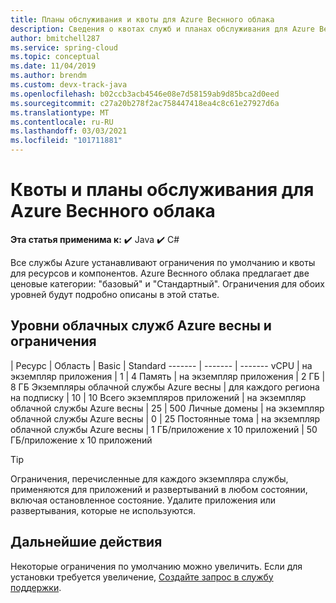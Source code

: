 ```yaml
---
title: Планы обслуживания и квоты для Azure Веснного облака
description: Сведения о квотах служб и планах обслуживания для Azure Веснного облака
author: bmitchell287
ms.service: spring-cloud
ms.topic: conceptual
ms.date: 11/04/2019
ms.author: brendm
ms.custom: devx-track-java
ms.openlocfilehash: b02ccb3acb4546e08e7d58159ab9d85bca2d0eed
ms.sourcegitcommit: c27a20b278f2ac758447418ea4c8c61e27927d6a
ms.translationtype: MT
ms.contentlocale: ru-RU
ms.lasthandoff: 03/03/2021
ms.locfileid: "101711881"
---
```

# <a name="quotas-and-service-plans-for-azure-spring-cloud"></a>Квоты и планы обслуживания для Azure Веснного облака

**Эта статья применима к:** ✔️ Java ✔️ C#

Все службы Azure устанавливают ограничения по умолчанию и квоты для ресурсов и компонентов.   Azure Веснного облака предлагает две ценовые категории: "базовый" и "Стандартный". Ограничения для обоих уровней будут подробно описаны в этой статье.

## <a name="azure-spring-cloud-service-tiers-and-limits"></a>Уровни облачных служб Azure весны и ограничения

| Ресурс | Область | Basic | Standard
------- | ------- | -------
vCPU | на экземпляр приложения | 1 | 4
Память | на экземпляр приложения | 2 ГБ | 8 ГБ
Экземпляры облачной службы Azure весны | для каждого региона на подписку | 10 | 10
Всего экземпляров приложений | на экземпляр облачной службы Azure весны | 25 | 500
Личные домены | на экземпляр облачной службы Azure весны | 0 | 25 
Постоянные тома | на экземпляр облачной службы Azure весны | 1 ГБ/приложение x 10 приложений | 50 ГБ/приложение x 10 приложений

> [!TIP]
> Ограничения, перечисленные для каждого экземпляра службы, применяются для приложений и развертываний в любом состоянии, включая остановленное состояние. Удалите приложения или развертывания, которые не используются.

## <a name="next-steps"></a>Дальнейшие действия

Некоторые ограничения по умолчанию можно увеличить. Если для установки требуется увеличение, [Создайте запрос в службу поддержки](../azure-portal/supportability/how-to-create-azure-support-request.md).
